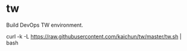 # tw

Build DevOps TW environment.

curl -k -L https://raw.githubusercontent.com/kaichun/tw/master/tw.sh | bash
